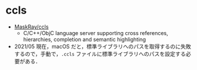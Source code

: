 # ccls
- [MaskRay/ccls](https://github.com/MaskRay/ccls)
  - C/C++/ObjC language server supporting cross references, hierarchies, completion and semantic highlighting
- 2021/05 現在，macOS だと，標準ライブラリへのパスを取得するのに失敗するので，手動で，`.ccls` ファイルに標準ライブラリへのパスを設定する必要がある．
